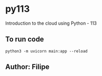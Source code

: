# py113
Introduction to the cloud using Python - 113

## To run code
`python3 -m uvicorn main:app --reload`

## Author: Filipe
